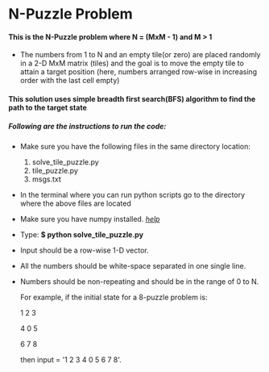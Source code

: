 # N-Puzzle Problem
#### This is the N-Puzzle problem where N = (MxM - 1) and M > 1
- The numbers from 1 to N and an empty tile(or zero) are placed randomly in a 2-D MxM matrix (tiles) and the goal is to move the empty tile to attain a target position (here, numbers arranged row-wise in increasing order with the last cell empty)

#### This solution uses simple breadth first search(BFS) algorithm to find the path to the target state

##### Following are the instructions to run the code:
- Make sure you have the following files in the same directory location:
   1) solve_tile_puzzle.py
   2) tile_puzzle.py
   3) msgs.txt
- In the terminal where you can run python scripts go to the directory where the above files are located
- Make sure you have numpy installed. *[help](https://docs.scipy.org/doc/numpy/user/install.html)*
- Type: **$ python solve_tile_puzzle.py**
- Input should be a row-wise 1-D vector.
- All the numbers should be white-space separated in one single line.
- Numbers should be non-repeating and should be in the range of 0 to N.

   For example, if the initial state for a 8-puzzle problem is:
   
   1 2 3
   
   4 0 5 
   
   6 7 8
   
   then input = '1 2 3 4 0 5 6 7 8'.
   

